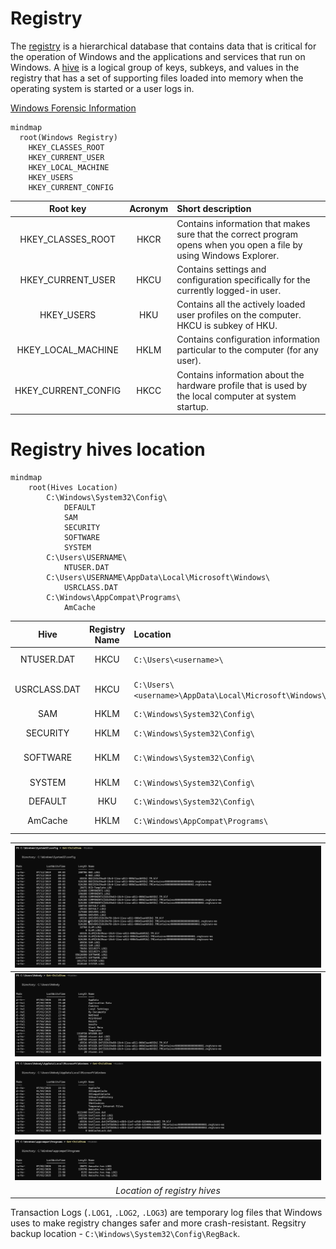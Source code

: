 # Registry
The [registry](https://learn.microsoft.com/en-us/windows/win32/sysinfo/structure-of-the-registry) is a hierarchical database that contains data that is critical for the operation of Windows and the applications and services that run on Windows. A [hive](https://learn.microsoft.com/en-us/windows/win32/sysinfo/registry-hives) is a logical group of keys, subkeys, and values in the registry that has a set of supporting files loaded into memory when the operating system is started or a user logs in.

[Windows Forensic Information](Forensics_Registry.md)

```mermaid
mindmap
  root(Windows Registry)
    HKEY_CLASSES_ROOT
    HKEY_CURRENT_USER
    HKEY_LOCAL_MACHINE
    HKEY_USERS
    HKEY_CURRENT_CONFIG
```

| Root key | Acronym | Short description |
| :--------: | :----: | :------- |
| HKEY_CLASSES_ROOT | HKCR | Contains information that makes sure that the correct program opens when you open a file by using Windows Explorer.|
| HKEY_CURRENT_USER | HKCU | Contains settings and configuration specifically for the currently logged-in user. |
| HKEY_USERS | HKU | Contains all the actively loaded user profiles on the computer. HKCU is subkey of HKU. |
| HKEY_LOCAL_MACHINE | HKLM | Contains configuration information particular to the computer (for any user). |
| HKEY_CURRENT_CONFIG | HKCC | Contains information about the hardware profile that is used by the local computer at system startup. |

# Registry hives location
```mermaid
mindmap
    root(Hives Location)
        C:\Windows\System32\Config\
            DEFAULT 
            SAM 
            SECURITY 
            SOFTWARE
            SYSTEM
        C:\Users\USERNAME\
            NTUSER.DAT
        C:\Users\USERNAME\AppData\Local\Microsoft\Windows\
            USRCLASS.DAT
        C:\Windows\AppCompat\Programs\
            AmCache
```

| Hive | Registry Name | Location | Mount Point |
| :--------: | :----: | :---- | :------- |
| NTUSER.DAT | HKCU |`C:\Users\<username>\` | mounted on `HKEY_CURRENT_USER` when a user logs in|
| USRCLASS.DAT | HKCU |`C:\Users\<username>\AppData\Local\Microsoft\Windows\` | mounted on `HKEY_CURRENT_USER\Software\CLASSES` when a user logs in | 
| SAM | HKLM | `C:\Windows\System32\Config\` | mounted on `HKEY_LOCAL_MACHINE\SAM`| 
| SECURITY | HKLM | `C:\Windows\System32\Config\` | mounted on `HKEY_LOCAL_MACHINE\Security`|
| SOFTWARE | HKLM | `C:\Windows\System32\Config\` | mounted on `HKEY_LOCAL_MACHINE\Software`|
| SYSTEM | HKLM | `C:\Windows\System32\Config\` | mounted on `HKEY_LOCAL_MACHINE\System`|
| DEFAULT | HKU | `C:\Windows\System32\Config\` | mounted on `HKEY_USERS\DEFAULT`| 
| AmCache | HKLM | `C:\Windows\AppCompat\Programs\` | mounted on `HKEY_LOCAL_MACHINE\Software` |


|![](Images/image.png)|
|:--:| 
|![](Images/image-1.png)|
|![](Images/image-2.png)|
|![](Images/image-3.png)|
| *Location of registry hives* |

Transaction Logs (`.LOG1`, `.LOG2`, `.LOG3`) are temporary log files that Windows uses to make registry changes safer and more crash-resistant.
Regsitry backup location - `C:\Windows\System32\Config\RegBack`.
